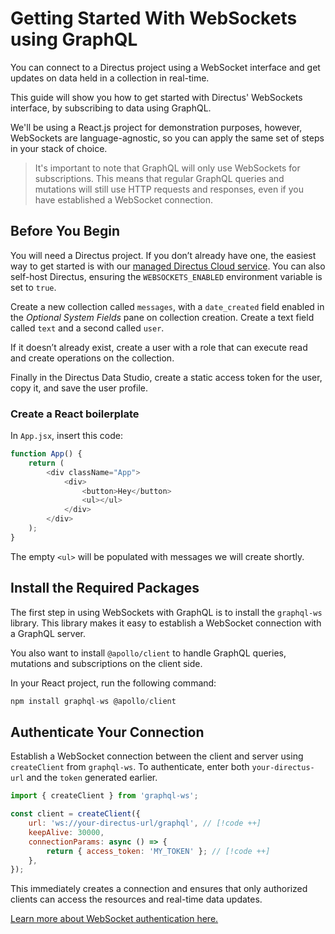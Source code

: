 # Getting Started With WebSockets using GraphQL

You can connect to a Directus project using a WebSocket interface and get updates on data held in a collection in
real-time.

This guide will show you how to get started with Directus' WebSockets interface, by subscribing to data using GraphQL.

We'll be using a React.js project for demonstration purposes, however, WebSockets are language-agnostic, so you can
apply the same set of steps in your stack of choice.

> It's important to note that GraphQL will only use WebSockets for subscriptions. This means that regular GraphQL
> queries and mutations will still use HTTP requests and responses, even if you have established a WebSocket connection.

## Before You Begin

You will need a Directus project. If you don’t already have one, the easiest way to get started is with our
[managed Directus Cloud service](https://directus.cloud). You can also self-host Directus, ensuring the
`WEBSOCKETS_ENABLED` environment variable is set to `true`.

Create a new collection called `messages`, with a `date_created` field enabled in the _Optional System Fields_ pane on
collection creation. Create a text field called `text` and a second called `user`.

If it doesn’t already exist, create a user with a role that can execute read and create operations on the collection.

Finally in the Directus Data Studio, create a static access token for the user, copy it, and save the user profile.

### Create a React boilerplate

In `App.jsx`, insert this code:

```js
function App() {
	return (
		<div className="App">
			<div>
				<button>Hey</button>
				<ul></ul>
			</div>
		</div>
	);
}
```

The empty `<ul>` will be populated with messages we will create shortly.

## Install the Required Packages

The first step in using WebSockets with GraphQL is to install the `graphql-ws` library. This library makes it easy to
establish a WebSocket connection with a GraphQL server.

You also want to install `@apollo/client` to handle GraphQL queries, mutations and subscriptions on the client side.

In your React project, run the following command:

```js
npm install graphql-ws @apollo/client
```

## Authenticate Your Connection

Establish a WebSocket connection between the client and server using `createClient` from `graphql-ws`. To authenticate,
enter both `your-directus-url` and the `token` generated earlier.

```js
import { createClient } from 'graphql-ws';

const client = createClient({
	url: 'ws://your-directus-url/graphql', // [!code ++]
	keepAlive: 30000,
	connectionParams: async () => {
		return { access_token: 'MY_TOKEN' }; // [!code ++]
	},
});
```

This immediately creates a connection and ensures that only authorized clients can access the resources and real-time
data updates.

[Learn more about WebSocket authentication here.](/guides/real-time/authentication)
